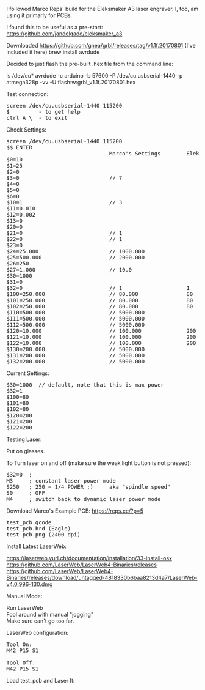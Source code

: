 I followed Marco Reps' build for the Eleksmaker A3 laser engraver.  I, too, am using it primarly for 
PCBs.

I found this to be useful as a pre-start: https://github.com/jandelgado/eleksmaker_a3

Downloaded https://github.com/gnea/grbl/releases/tag/v1.1f.20170801  (I've included it here)
brew install avrdude

Decided to just flash the pre-built .hex file from the command line:

ls /dev/cu*
avrdude -c arduino -b 57600 -P /dev/cu.usbserial-1440 -p atmega328p -vv -U flash:w:grbl_v1.1f.20170801.hex

Test connection:

<pre>
screen /dev/cu.usbserial-1440 115200
$         - to get help
ctrl A \  - to exit
</pre>

Check Settings:

<pre>
screen /dev/cu.usbserial-1440 115200
$$ ENTER
                                Marco's Settings        Eleksmaker.com Settings
$0=10
$1=25
$2=0
$3=0                            // 7 
$4=0
$5=0
$6=0
$10=1                           // 3
$11=0.010
$12=0.002
$13=0
$20=0
$21=0                           // 1
$22=0                           // 1
$23=0
$24=25.000                      // 1000.000
$25=500.000                     // 2000.000
$26=250
$27=1.000                       // 10.0
$30=1000                        
$31=0
$32=0                           // 1                    1
$100=250.000                    // 80.000               80
$101=250.000                    // 80.000               80
$102=250.000                    // 80.000               80
$110=500.000                    // 5000.000
$111=500.000                    // 5000.000
$112=500.000                    // 5000.000
$120=10.000                     // 100.000              200
$121=10.000                     // 100.000              200
$122=10.000                     // 100.000              200
$130=200.000                    // 5000.000
$131=200.000                    // 5000.000
$132=200.000                    // 5000.000
</pre>

Current Settings:

<pre>
$30=1000  // default, note that this is max power
$32=1
$100=80
$101=80
$102=80
$120=200
$121=200
$122=200
</pre>

Testing Laser:

Put on glasses.

To Turn laser on and off (make sure the weak light button is not pressed):

<pre>
$32=0  ; 
M3     ; constant laser power mode
S250   ; 250 = 1/4 POWER ;)     aka "spindle speed"
S0     ; OFF
M4     ; switch back to dynamic laser power mode
</pre>

Download Marco's Example PCB: https://reps.cc/?p=5

<pre>
test_pcb.gcode
test_pcb.brd (Eagle)
test_pcb.png (2400 dpi)
</pre>

Install Latest LaserWeb:

https://laserweb.yurl.ch/documentation/installation/33-install-osx<br>
https://github.com/LaserWeb/LaserWeb4-Binaries/releases<br>
https://github.com/LaserWeb/LaserWeb4-Binaries/releases/download/untagged-4818330b6baa8213d4a7/LaserWeb-v4.0.996-130.dmg<br>
</pre>

Manual Mode:

Run LaserWeb<br>
Fool around with manual "jogging"<br>
Make sure can't go too far.<br>

LaserWeb configuration:

<pre>
Tool On:
M42 P15 S1

Tool Off:
M42 P15 S1
</pre>

Load test_pcb and Laser It:
